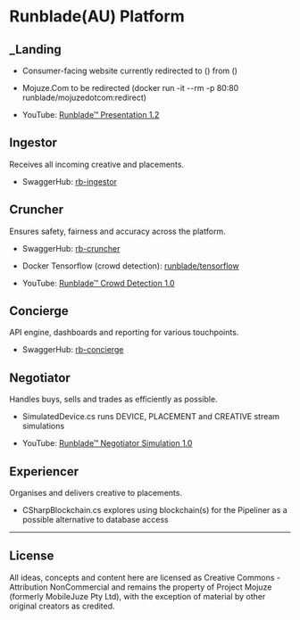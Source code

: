 # Runblade(AU) Platform

## _Landing

* Consumer-facing website currently redirected to () from ()
* Mojuze.Com to be redirected (docker run -it --rm -p 80:80 runblade/mojuzedotcom:redirect)

* YouTube: [Runblade™ Presentation 1.2](https://youtu.be/_YeRkaNMjMU)

## Ingestor

Receives all incoming creative and placements.

* SwaggerHub: [rb-ingestor](https://app.swaggerhub.com/apis/runblade/ingestor/1.0.0)

## Cruncher

Ensures safety, fairness and accuracy across the platform.

* SwaggerHub: [rb-cruncher](https://app.swaggerhub.com/apis/runblade/cruncher/1.0.0)

* Docker Tensorflow (crowd detection): [runblade/tensorflow](https://hub.docker.com/repository/docker/runblade/tensorflow)

* YouTube: [Runblade™ Crowd Detection 1.0](https://youtu.be/rkwSw_xYqD4)

## Concierge

API engine, dashboards and reporting for various touchpoints.

* SwaggerHub: [rb-concierge](https://app.swaggerhub.com/apis/runblade/concierge/1.0.0)

## Negotiator

Handles buys, sells and trades as efficiently as possible.

* SimulatedDevice.cs runs DEVICE, PLACEMENT and CREATIVE stream simulations

* YouTube: [Runblade™ Negotiator Simulation 1.0](https://youtu.be/y9X8OE2TCwA)

## Experiencer

Organises and delivers creative to placements.

* CSharpBlockchain.cs explores using blockchain(s) for the Pipeliner as a possible alternative to database access

---

## License

All ideas, concepts and content here are licensed as Creative Commons - Attribution NonCommercial and remains the property of Project Mojuze (formerly MobileJuze Pty Ltd), with the exception of material by other original creators as credited.
